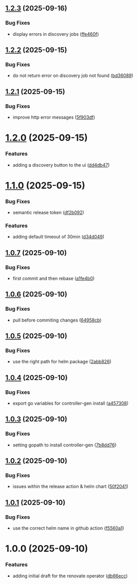 ## [1.2.3](https://github.com/mogenius/renovate-operator/compare/1.2.2...1.2.3) (2025-09-16)


### Bug Fixes

* display errors in discovery jobs ([ffe460f](https://github.com/mogenius/renovate-operator/commit/ffe460f6cf7e5617dc1fe0a7ec4fda589216f5de))

## [1.2.2](https://github.com/mogenius/renovate-operator/compare/1.2.1...1.2.2) (2025-09-15)


### Bug Fixes

* do not return error on discovery job not found ([bd36089](https://github.com/mogenius/renovate-operator/commit/bd36089d98d3d4f2f0091ae3950ebd74ef92d318))

## [1.2.1](https://github.com/mogenius/renovate-operator/compare/1.2.0...1.2.1) (2025-09-15)


### Bug Fixes

* improve http error messages ([5f903df](https://github.com/mogenius/renovate-operator/commit/5f903dfdc7a575752192aa6c755acec8cae1f92c))

# [1.2.0](https://github.com/mogenius/renovate-operator/compare/1.1.0...1.2.0) (2025-09-15)


### Features

* adding a discovery button to the ui ([dd4db47](https://github.com/mogenius/renovate-operator/commit/dd4db47fa467870b36dbb16e1db72fc65b7c1e3a))

# [1.1.0](https://github.com/mogenius/renovate-operator/compare/1.0.7...1.1.0) (2025-09-15)


### Bug Fixes

* semantic release token ([df2b092](https://github.com/mogenius/renovate-operator/commit/df2b09204c68a76ae4ea67d9069a8887a721edbd))


### Features

* adding default timeout of 30min ([d34d049](https://github.com/mogenius/renovate-operator/commit/d34d0495a6651d08de28cd02c2fa753c9cb092ec))

## [1.0.7](https://github.com/mogenius/renovate-operator/compare/1.0.6...1.0.7) (2025-09-10)


### Bug Fixes

* first commit and then rebase ([a1fe4b0](https://github.com/mogenius/renovate-operator/commit/a1fe4b09bdb4c27d9d791f3eac6f5c5b7535b80a))

## [1.0.6](https://github.com/mogenius/renovate-operator/compare/1.0.5...1.0.6) (2025-09-10)


### Bug Fixes

* pull before commiting changes ([64958cb](https://github.com/mogenius/renovate-operator/commit/64958cb000e30ca1fd49c4ce2faeb15571fe46f5))

## [1.0.5](https://github.com/mogenius/renovate-operator/compare/1.0.4...1.0.5) (2025-09-10)


### Bug Fixes

* use the right path for helm package ([2abb826](https://github.com/mogenius/renovate-operator/commit/2abb826c21636c3c074f306fe28331123241d7c1))

## [1.0.4](https://github.com/mogenius/renovate-operator/compare/1.0.3...1.0.4) (2025-09-10)


### Bug Fixes

* export go variables for controller-gen install ([a457308](https://github.com/mogenius/renovate-operator/commit/a4573080f6c5256247a270f43b11f56e1d5fac18))

## [1.0.3](https://github.com/mogenius/renovate-operator/compare/1.0.2...1.0.3) (2025-09-10)


### Bug Fixes

* setting gopath to install controller-gen ([7b8dd76](https://github.com/mogenius/renovate-operator/commit/7b8dd766c555b1324d10e944dafd599a40f331a7))

## [1.0.2](https://github.com/mogenius/renovate-operator/compare/1.0.1...1.0.2) (2025-09-10)


### Bug Fixes

* issues within the release action & helm chart ([50f2041](https://github.com/mogenius/renovate-operator/commit/50f2041fb8550307a5f21e38ca3b5d61a0ddf9a8))

## [1.0.1](https://github.com/mogenius/renovate-operator/compare/1.0.0...1.0.1) (2025-09-10)


### Bug Fixes

* use the correct helm name in github action ([f5560a1](https://github.com/mogenius/renovate-operator/commit/f5560a1b0b672fd098f3b4c94e9f4c408ad7a35b))

# 1.0.0 (2025-09-10)


### Features

* adding initial draft for the renovate operator ([db66ecc](https://github.com/mogenius/renovate-operator/commit/db66ecc996173f60e3c10044645926c77f8f8048))
